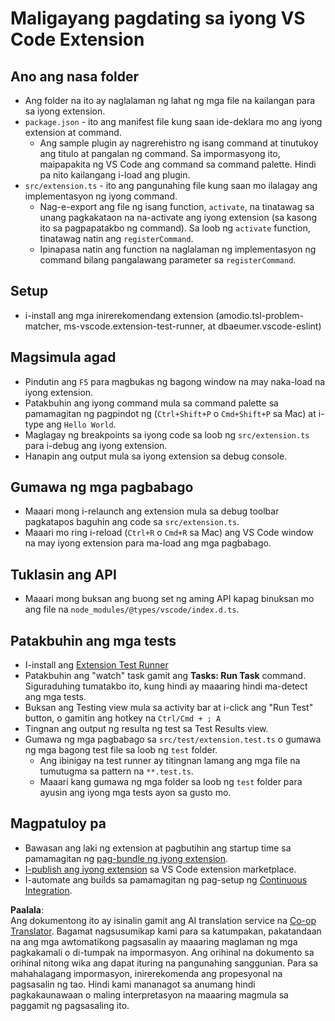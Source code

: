 <!--
CO_OP_TRANSLATOR_METADATA:
{
  "original_hash": "62b2632720dd39ef391d6b60b9b4bfb8",
  "translation_date": "2025-07-16T17:03:13+00:00",
  "source_file": "code/07.Lab/01/Apple/phi3ext/vsc-extension-quickstart.md",
  "language_code": "tl"
}
-->
# Maligayang pagdating sa iyong VS Code Extension

## Ano ang nasa folder

* Ang folder na ito ay naglalaman ng lahat ng mga file na kailangan para sa iyong extension.
* `package.json` - ito ang manifest file kung saan ide-deklara mo ang iyong extension at command.
  * Ang sample plugin ay nagrerehistro ng isang command at tinutukoy ang titulo at pangalan ng command. Sa impormasyong ito, maipapakita ng VS Code ang command sa command palette. Hindi pa nito kailangang i-load ang plugin.
* `src/extension.ts` - ito ang pangunahing file kung saan mo ilalagay ang implementasyon ng iyong command.
  * Nag-e-export ang file ng isang function, `activate`, na tinatawag sa unang pagkakataon na na-activate ang iyong extension (sa kasong ito sa pagpapatakbo ng command). Sa loob ng `activate` function, tinatawag natin ang `registerCommand`.
  * Ipinapasa natin ang function na naglalaman ng implementasyon ng command bilang pangalawang parameter sa `registerCommand`.

## Setup

* i-install ang mga inirerekomendang extension (amodio.tsl-problem-matcher, ms-vscode.extension-test-runner, at dbaeumer.vscode-eslint)

## Magsimula agad

* Pindutin ang `F5` para magbukas ng bagong window na may naka-load na iyong extension.
* Patakbuhin ang iyong command mula sa command palette sa pamamagitan ng pagpindot ng (`Ctrl+Shift+P` o `Cmd+Shift+P` sa Mac) at i-type ang `Hello World`.
* Maglagay ng breakpoints sa iyong code sa loob ng `src/extension.ts` para i-debug ang iyong extension.
* Hanapin ang output mula sa iyong extension sa debug console.

## Gumawa ng mga pagbabago

* Maaari mong i-relaunch ang extension mula sa debug toolbar pagkatapos baguhin ang code sa `src/extension.ts`.
* Maaari mo ring i-reload (`Ctrl+R` o `Cmd+R` sa Mac) ang VS Code window na may iyong extension para ma-load ang mga pagbabago.

## Tuklasin ang API

* Maaari mong buksan ang buong set ng aming API kapag binuksan mo ang file na `node_modules/@types/vscode/index.d.ts`.

## Patakbuhin ang mga tests

* I-install ang [Extension Test Runner](https://marketplace.visualstudio.com/items?itemName=ms-vscode.extension-test-runner)
* Patakbuhin ang "watch" task gamit ang **Tasks: Run Task** command. Siguraduhing tumatakbo ito, kung hindi ay maaaring hindi ma-detect ang mga tests.
* Buksan ang Testing view mula sa activity bar at i-click ang "Run Test" button, o gamitin ang hotkey na `Ctrl/Cmd + ; A`
* Tingnan ang output ng resulta ng test sa Test Results view.
* Gumawa ng mga pagbabago sa `src/test/extension.test.ts` o gumawa ng mga bagong test file sa loob ng `test` folder.
  * Ang ibinigay na test runner ay titingnan lamang ang mga file na tumutugma sa pattern na `**.test.ts`.
  * Maaari kang gumawa ng mga folder sa loob ng `test` folder para ayusin ang iyong mga tests ayon sa gusto mo.

## Magpatuloy pa

* Bawasan ang laki ng extension at pagbutihin ang startup time sa pamamagitan ng [pag-bundle ng iyong extension](https://code.visualstudio.com/api/working-with-extensions/bundling-extension).
* [I-publish ang iyong extension](https://code.visualstudio.com/api/working-with-extensions/publishing-extension) sa VS Code extension marketplace.
* I-automate ang builds sa pamamagitan ng pag-setup ng [Continuous Integration](https://code.visualstudio.com/api/working-with-extensions/continuous-integration).

**Paalala**:  
Ang dokumentong ito ay isinalin gamit ang AI translation service na [Co-op Translator](https://github.com/Azure/co-op-translator). Bagamat nagsusumikap kami para sa katumpakan, pakatandaan na ang mga awtomatikong pagsasalin ay maaaring maglaman ng mga pagkakamali o di-tumpak na impormasyon. Ang orihinal na dokumento sa orihinal nitong wika ang dapat ituring na pangunahing sanggunian. Para sa mahahalagang impormasyon, inirerekomenda ang propesyonal na pagsasalin ng tao. Hindi kami mananagot sa anumang hindi pagkakaunawaan o maling interpretasyon na maaaring magmula sa paggamit ng pagsasaling ito.